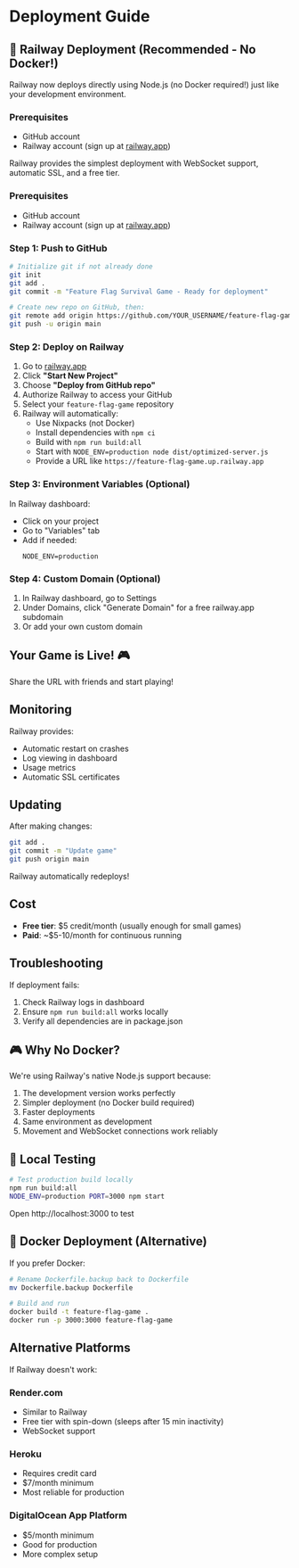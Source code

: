 # Deployment Guide

## 🚂 Railway Deployment (Recommended - No Docker!)

Railway now deploys directly using Node.js (no Docker required!) just like your development environment.

### Prerequisites
- GitHub account
- Railway account (sign up at [railway.app](https://railway.app))

Railway provides the simplest deployment with WebSocket support, automatic SSL, and a free tier.

### Prerequisites
- GitHub account
- Railway account (sign up at [railway.app](https://railway.app))

### Step 1: Push to GitHub

```bash
# Initialize git if not already done
git init
git add .
git commit -m "Feature Flag Survival Game - Ready for deployment"

# Create new repo on GitHub, then:
git remote add origin https://github.com/YOUR_USERNAME/feature-flag-game.git
git push -u origin main
```

### Step 2: Deploy on Railway

1. Go to [railway.app](https://railway.app)
2. Click **"Start New Project"**
3. Choose **"Deploy from GitHub repo"**
4. Authorize Railway to access your GitHub
5. Select your `feature-flag-game` repository
6. Railway will automatically:
   - Use Nixpacks (not Docker)
   - Install dependencies with `npm ci`
   - Build with `npm run build:all`
   - Start with `NODE_ENV=production node dist/optimized-server.js`
   - Provide a URL like `https://feature-flag-game.up.railway.app`

### Step 3: Environment Variables (Optional)

In Railway dashboard:
- Click on your project
- Go to "Variables" tab
- Add if needed:
  ```
  NODE_ENV=production
  ```

### Step 4: Custom Domain (Optional)

1. In Railway dashboard, go to Settings
2. Under Domains, click "Generate Domain" for a free railway.app subdomain
3. Or add your own custom domain

## Your Game is Live! 🎮

Share the URL with friends and start playing!

## Monitoring

Railway provides:
- Automatic restart on crashes
- Log viewing in dashboard
- Usage metrics
- Automatic SSL certificates

## Updating

After making changes:
```bash
git add .
git commit -m "Update game"
git push origin main
```
Railway automatically redeploys!

## Cost

- **Free tier**: $5 credit/month (usually enough for small games)
- **Paid**: ~$5-10/month for continuous running

## Troubleshooting

If deployment fails:
1. Check Railway logs in dashboard
2. Ensure `npm run build:all` works locally
3. Verify all dependencies are in package.json

## 🎮 Why No Docker?

We're using Railway's native Node.js support because:
1. The development version works perfectly
2. Simpler deployment (no Docker build required)
3. Faster deployments
4. Same environment as development
5. Movement and WebSocket connections work reliably

## 🔧 Local Testing

```bash
# Test production build locally
npm run build:all
NODE_ENV=production PORT=3000 npm start
```

Open http://localhost:3000 to test

## 🐳 Docker Deployment (Alternative)

If you prefer Docker:
```bash
# Rename Dockerfile.backup back to Dockerfile
mv Dockerfile.backup Dockerfile

# Build and run
docker build -t feature-flag-game .
docker run -p 3000:3000 feature-flag-game
```

## Alternative Platforms

If Railway doesn't work:

### Render.com
- Similar to Railway
- Free tier with spin-down (sleeps after 15 min inactivity)
- WebSocket support

### Heroku
- Requires credit card
- $7/month minimum
- Most reliable for production

### DigitalOcean App Platform
- $5/month minimum
- Good for production
- More complex setup